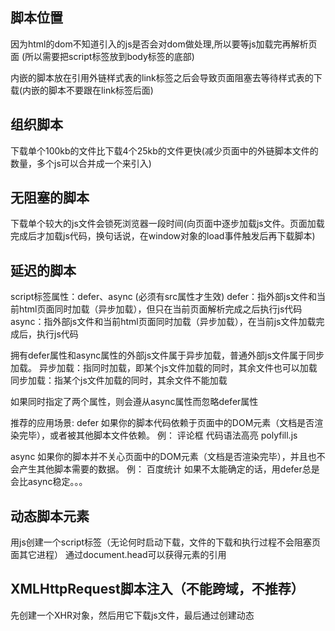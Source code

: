 ## 脚本位置
因为html的dom不知道引入的js是否会对dom做处理,所以要等js加载完再解析页面 (所以需要把script标签放到body标签的底部)

内嵌的脚本放在引用外链样式表的link标签之后会导致页面阻塞去等待样式表的下载(内嵌的脚本不要跟在link标签后面)

## 组织脚本
下载单个100kb的文件比下载4个25kb的文件更快(减少页面中的外链脚本文件的数量，多个js可以合并成一个来引入)

## 无阻塞的脚本
下载单个较大的js文件会锁死浏览器一段时间(向页面中逐步加载js文件。页面加载完成后才加载js代码，换句话说，在window对象的load事件触发后再下载脚本)

## 延迟的脚本
script标签属性：defer、async  (必须有src属性才生效)
defer：指外部js文件和当前html页面同时加载（异步加载），但只在当前页面解析完成之后执行js代码
async：指外部js文件和当前html页面同时加载（异步加载），在当前js文件加载完成后，执行js代码

拥有defer属性和async属性的外部js文件属于异步加载，普通外部js文件属于同步加载。
异步加载：指同时加载，即某个js文件加载的同时，其余文件也可以加载
同步加载：指某个js文件加载的同时，其余文件不能加载

如果同时指定了两个属性，则会遵从async属性而忽略defer属性

推荐的应用场景:
defer
如果你的脚本代码依赖于页面中的DOM元素（文档是否渲染完毕），或者被其他脚本文件依赖。
例：
评论框
代码语法高亮
polyfill.js

async
如果你的脚本并不关心页面中的DOM元素（文档是否渲染完毕），并且也不会产生其他脚本需要的数据。
例：
百度统计
如果不太能确定的话，用defer总是会比async稳定。。。

## 动态脚本元素
用js创建一个script标签（无论何时启动下载，文件的下载和执行过程不会阻塞页面其它进程）
通过document.head可以获得<head>元素的引用

## XMLHttpRequest脚本注入（不能跨域，不推荐）
先创建一个XHR对象，然后用它下载js文件，最后通过创建动态<script>元素将代码注入页面中。

# 总结
* <script>标签放在底部</body>前。这能确保在js执行前页面已经完成了渲染
* 合并脚本，页面中的<script>标签越少，加载越快，响应越迅速
* 无阻塞下载js的方法：
  使用js的defer属性
  使用动态创建的<script>元素来下载并执行代码
  使用XHR对象下载js代码并注入页面中